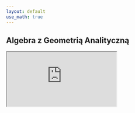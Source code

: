```yaml
---
layout: default
use_math: true
---
```


Algebra z Geometrią Analityczną
---

<iframe src="http://cs.pwr.edu.pl/cichon/2016_17_a/Algebra01.php" onload="this.width=screen.width;this.height=screen.height;"></iframe>
